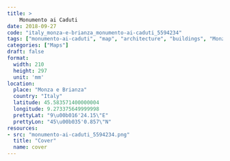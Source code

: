```yaml
---
title: > 
    Monumento ai Caduti
date: 2018-09-27
code: "italy_monza-e-brianza_monumento-ai-caduti_5594234"
tags: ["monumento-ai-caduti", "map", "architecture", "buildings", "Monza e Brianza", "Italy"]
categories: ["Maps"]
draft: false
format:
  width: 210
  height: 297
  unit: 'mm'
location:
  place: "Monza e Brianza"
  country: "Italy"
  latitude: 45.583571400000004
  longitude: 9.273375649999998
  prettyLat: "9\u00b016'24.15\"E"
  prettyLon: "45\u00b035'0.857\"N"
resources:
- src: "monumento-ai-caduti_5594234.png"
  title: "Cover"
  name: cover
---
```


